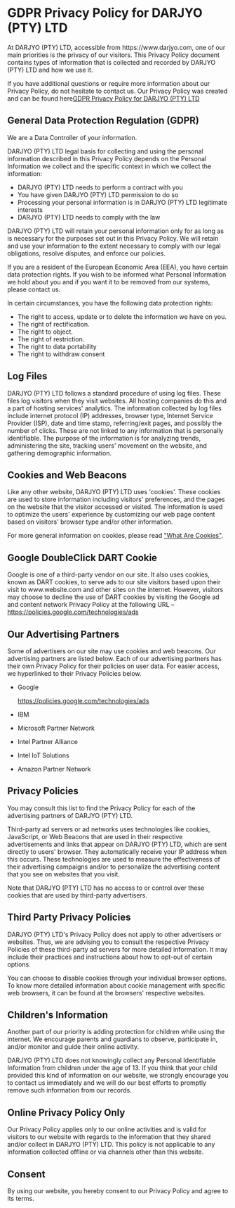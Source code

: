 <h1>GDPR Privacy Policy for DARJYO (PTY) LTD</h1>

<p>At DARJYO (PTY) LTD, accessible from https://www.darjyo.com, one of our main priorities is the privacy of our visitors. This Privacy Policy document contains types of information that is collected and recorded by DARJYO (PTY) LTD and how we use it.</p>

<p>If you have additional questions or require more information about our Privacy Policy, do not hesitate to contact us. Our Privacy Policy was created and can be found here<a href="https://www.gdprprivacynotice.com/live.php?token=7wJsqi5rcarIa4MdNvHsswrTuLmXTgSC">GDPR Privacy Policy for DARJYO (PTY) LTD</a></p>

<h2>General Data Protection Regulation (GDPR)</h2>
<p>We are a Data Controller of your information.</p>

<p>DARJYO (PTY) LTD legal basis for collecting and using the personal information described in this Privacy Policy depends on the Personal Information we collect and the specific context in which we collect the information:</p>
<ul>
    <li>DARJYO (PTY) LTD needs to perform a contract with you</li>
    <li>You have given DARJYO (PTY) LTD permission to do so</li>
    <li>Processing your personal information is in DARJYO (PTY) LTD legitimate interests</li>
    <li>DARJYO (PTY) LTD needs to comply with the law</li>
</ul>
  
<p>DARJYO (PTY) LTD will retain your personal information only for as long as is necessary for the purposes set out in this Privacy Policy. We will retain and use your information to the extent necessary to comply with our legal obligations, resolve disputes, and enforce our policies.</p>

<p>If you are a resident of the European Economic Area (EEA), you have certain data protection rights. If you wish to be informed what Personal Information we hold about you and if you want it to be removed from our systems, please contact us.</p>
<p>In certain circumstances, you have the following data protection rights:</p>
<ul>
    <li>The right to access, update or to delete the information we have on you.</li>
    <li>The right of rectification.</li> 
    <li>The right to object.</li>
    <li>The right of restriction.</li>
    <li>The right to data portability</li>
    <li>The right to withdraw consent</li>
</ul>

<h2>Log Files</h2>

<p>DARJYO (PTY) LTD follows a standard procedure of using log files. These files log visitors when they visit websites. All hosting companies do this and a part of hosting services' analytics. The information collected by log files include internet protocol (IP) addresses, browser type, Internet Service Provider (ISP), date and time stamp, referring/exit pages, and possibly the number of clicks. These are not linked to any information that is personally identifiable. The purpose of the information is for analyzing trends, administering the site, tracking users' movement on the website, and gathering demographic information.</p>

<h2>Cookies and Web Beacons</h2>

<p>Like any other website, DARJYO (PTY) LTD uses 'cookies'. These cookies are used to store information including visitors' preferences, and the pages on the website that the visitor accessed or visited. The information is used to optimize the users' experience by customizing our web page content based on visitors' browser type and/or other information.</p>

<p>For more general information on cookies, please read <a href="https://www.privacypolicyonline.com/what-are-cookies/">"What Are Cookies"</a>.</p>

<h2>Google DoubleClick DART Cookie</h2>

<p>Google is one of a third-party vendor on our site. It also uses cookies, known as DART cookies, to serve ads to our site visitors based upon their visit to www.website.com and other sites on the internet. However, visitors may choose to decline the use of DART cookies by visiting the Google ad and content network Privacy Policy at the following URL – <a href="https://policies.google.com/technologies/ads">https://policies.google.com/technologies/ads</a></p>

<h2>Our Advertising Partners</h2>

<p>Some of advertisers on our site may use cookies and web beacons. Our advertising partners are listed below. Each of our advertising partners has their own Privacy Policy for their policies on user data. For easier access, we hyperlinked to their Privacy Policies below.</p>

<ul>
    <li>
        <p>Google</p>
        <p><a href="https://policies.google.com/technologies/ads">https://policies.google.com/technologies/ads</a></p>
    </li>
    <li>
        <p>IBM</p>
    </li>
    <li>
        <p>Microsoft Partner Network</p>
    </li>
    <li>
        <p>Intel Partner Alliance</p>
    </li>
    <li>
        <p>Intel IoT Solutions</p>
    </li>
    <li>
        <p>Amazon Partner Network</p>
    </li>
</ul>

<h2>Privacy Policies</h2>

<P>You may consult this list to find the Privacy Policy for each of the advertising partners of DARJYO (PTY) LTD.</p>

<p>Third-party ad servers or ad networks uses technologies like cookies, JavaScript, or Web Beacons that are used in their respective advertisements and links that appear on DARJYO (PTY) LTD, which are sent directly to users' browser. They automatically receive your IP address when this occurs. These technologies are used to measure the effectiveness of their advertising campaigns and/or to personalize the advertising content that you see on websites that you visit.</p>

<p>Note that DARJYO (PTY) LTD has no access to or control over these cookies that are used by third-party advertisers.</p>

<h2>Third Party Privacy Policies</h2>

<p>DARJYO (PTY) LTD's Privacy Policy does not apply to other advertisers or websites. Thus, we are advising you to consult the respective Privacy Policies of these third-party ad servers for more detailed information. It may include their practices and instructions about how to opt-out of certain options. </p>

<p>You can choose to disable cookies through your individual browser options. To know more detailed information about cookie management with specific web browsers, it can be found at the browsers' respective websites.</p>

<h2>Children's Information</h2>

<p>Another part of our priority is adding protection for children while using the internet. We encourage parents and guardians to observe, participate in, and/or monitor and guide their online activity.</p>

<p>DARJYO (PTY) LTD does not knowingly collect any Personal Identifiable Information from children under the age of 13. If you think that your child provided this kind of information on our website, we strongly encourage you to contact us immediately and we will do our best efforts to promptly remove such information from our records.</p>

<h2>Online Privacy Policy Only</h2>

<p>Our Privacy Policy applies only to our online activities and is valid for visitors to our website with regards to the information that they shared and/or collect in DARJYO (PTY) LTD. This policy is not applicable to any information collected offline or via channels other than this website.</p>

<h2>Consent</h2>

<p>By using our website, you hereby consent to our Privacy Policy and agree to its terms.</p>
